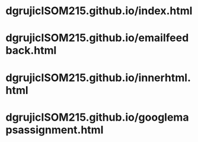 # dgrujicISOM215.github.io/index.html
# dgrujicISOM215.github.io/emailfeedback.html
# dgrujicISOM215.github.io/innerhtml.html
# dgrujicISOM215.github.io/googlemapsassignment.html
